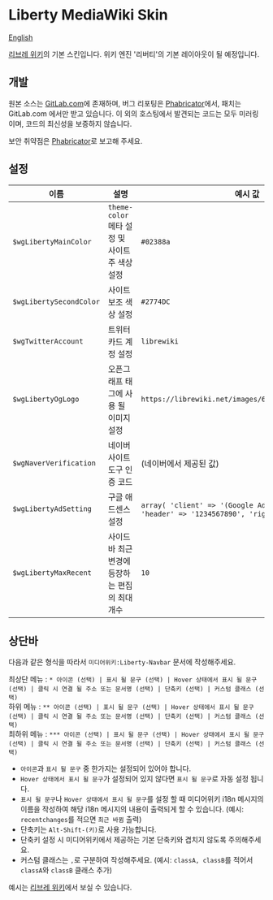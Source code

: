 # Liberty MediaWiki Skin

[English](.gitlab/README.en.md)

[리브레 위키](https://librewiki.net)의 기본 스킨입니다. 위키 엔진 '리버티'의 기본 레이아웃이 될 예정입니다.

## 개발

원본 소스는 [GitLab.com](https://gitlab.com/librewiki/Liberty-MW-Skin)에 존재하며, 버그 리포팅은 [Phabricator](https://issue.librewiki.net/)에서, 패치는 GitLab.com 에서만 받고 있습니다. 이 외의 호스팅에서 발견되는 코드는 모두 미러링이며, 코드의 최신성을 보증하지 않습니다.

보안 취약점은 [Phabricator](https://issue.librewiki.net/maniphest/task/edit/form/7/)로 보고해 주세요.

## 설정

| 이름 | 설명 | 예시 값 | 기본 값 |
| ---- | ---- | ---- | ---- |
| `$wgLibertyMainColor` | `theme-color` 메타 설정 및 사이트 주 색상 설정 | `#02388a` | `#02388a` |
| `$wgLibertySecondColor` | 사이트 보조 색상 설정 | `#2774DC` | `$wgLibertyMainColor`의 값에서 `1A1415`만큼 뺀 값 |
| `$wgTwitterAccount` | 트위터 카드 계정 설정 | `librewiki` | (없음) |
| `$wgLibertyOgLogo` | 오픈그래프 태그에 사용 될 이미지 설정 | `https://librewiki.net/images/6/6a/Libre_favicon.png` | `$wgLogo`의 값 |
| `$wgNaverVerification` | 네이버 사이트 도구 인증 코드 | (네이버에서 제공된 값) | (없음) |
| `$wgLibertyAdSetting` | 구글 애드센스 설정 | `array( 'client' => '(Google Adsense에서 제공한 값)', 'header' => '1234567890', 'right' => '0987654321' )` | (없음) |
| `$wgLibertyMaxRecent` | 사이드바 최근 변경에 등장하는 편집의 최대 개수 | `10` | `10` |

## 상단바
다음과 같은 형식을 따라서 `미디어위키:Liberty-Navbar` 문서에 작성해주세요.  

최상단 메뉴 : `* 아이콘 (선택) | 표시 될 문구 (선택) | Hover 상태에서 표시 될 문구 (선택) | 클릭 시 연결 될 주소 또는 문서명 (선택) | 단축키 (선택) | 커스텀 클래스 (선택)`  
하위 메뉴 : `** 아이콘 (선택) | 표시 될 문구 (선택) | Hover 상태에서 표시 될 문구 (선택) | 클릭 시 연결 될 주소 또는 문서명 (선택) | 단축키 (선택) | 커스텀 클래스 (선택)`  
최하위 메뉴 : `*** 아이콘 (선택) | 표시 될 문구 (선택) | Hover 상태에서 표시 될 문구 (선택) | 클릭 시 연결 될 주소 또는 문서명 (선택) | 단축키 (선택) | 커스텀 클래스 (선택)`
* `아이콘`과 `표시 될 문구` 중 한가지는 설정되어 있어야 합니다.
* `Hover 상태에서 표시 될 문구`가 설정되어 있지 않다면 `표시 될 문구`로 자동 설정 됩니다.
* `표시 될 문구`나 `Hover 상태에서 표시 될 문구`를 설정 할 때 미디어위키 i18n 메시지의 이름을 작성하여 해당 i18n 메시지의 내용이 출력되게 할 수 있습니다. (예시: `recentchanges`를 적으면 `최근 바뀜` 출력)
* 단축키는 `Alt-Shift-(키)`로 사용 가능합니다.
* 단축키 설정 시 미디어위키에서 제공하는 기본 단축키와 겹치지 않도록 주의해주세요.
* 커스텀 클래스는 `,`로 구분하여 작성해주세요. (예시: `classA, classB`를 적어서 `classA`와 `classB` 클래스 추가)

예시는 [리브레 위키](https://librewiki.net/wiki/MediaWiki:Liberty-Navbar)에서 보실 수 있습니다. 
